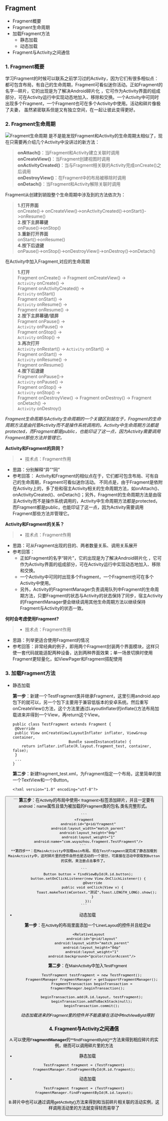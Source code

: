## Fragment

- Fragment概要
- Fragment生命周期
- 加载Fragment方法
	- 静态加载
	- 动态加载
- Fragment与Activity之间通信

### 1. Fragment概要
学习Fragment的时候可以联系之前学习过的Activity，因为它们有很多相似点：都可包含布局，有自己的生命周期，Fragment可看似迷你活动。正如Fragment的名字--碎片，它的出现是为了解决Android碎片化 ，它可作为Activity界面的组成部分，可在Activity运行中实现动态地加入、移除和交换。一个Activity中可同时出现多个Fragment，一个Fragment也可在多个Activity中使用。活动和碎片像极了夫妻， 虽然紧密联系但是又有独立空间，在一起让彼此变得更好。

### 2. Fragment生命周期
![Fragment生命周期](https://raw.githubusercontent.com/wuyzh/Interview/master/res/Fragment生命周期.png)
是不是能发现Fragment和Activity的生命周期太相似了，现在只需要再介绍几个Activity中没讲过的新方法：<br/>
>**onAttach()**：当Fragment和Activity建立关联时调用<br/>
**onCreateView()**：当Fragment创建视图时调用<br/>
**onActivityCreated()**：当与Fragment相关联的Activity完成onCreate()之后调用<br/>
**onDestroyView()**：在Fragment中的布局被移除时调用<br/>
**onDetach()**：当Fragment和Activity解除关联时调用<br/>

Fragment从创建到销毁整个生命周期中涉及到的方法依次为：<br/>
>**1.打开界面**<br/>
onCreate()-> onCreateView()->onActivityCreated()->onStart()->onResume()<br/>
**2.按下主屏幕键**<br/>
onPause()->onStop()<br/>
**3.重新打开界面**<br/>
onStart()->onResume()<br/>
**4.按下后退键**<br/>
onPause()->onStop()->onDestroyView()->onDestroy()->onDetach()<br/>

在Activity中加入Fragment,对应的生命周期
> **1.打开**<br/>
Fragment onCreate() -> Fragment onCreateView() -><br/>
`Activity` onCreate() -><br/>
Fragment onActivityCreated() -><br/>
`Activity` onStart() <br/>
Fragment onStart() -><br/>
`Activity` onResume() -><br/>
Fragment onResume() -><br/>
**2.按下主屏幕键/锁屏**<br/>
Fragment onPause() -><br/>
	`Activity` onPause() -><br/>
Fragment onStop() -><br/>
	`Activity` onStop() -><br/>
**3.再次打开**<br/>
	`Activity` onRestart() -> `Activity` onStart() -><br/>
Fragment onStart() -><br/>
	`Activity` onResume() -><br/>
Fragment onResume() <br/>
**4.按下后退键**<br/>
Fragment onPause()-> <br/>
	`Activity` onPause() -><br/>
Fragment onStop() -><br/>
	`Activity` onStop() -><br/>
Fragment onDestroyView() -> Fragment onDestroy() -> Fragment onDetach() -><br/>
	`Activity` onDestroy() <br/>

_Fragment生命周期与Activity生命周期的一个关键区别就在于，Fragment的生命周期方法是由托管Activity而不是操作系统调用的。Activity中生命周期方法都是protected，而Fragment都是public，也能印证了这一点，因为Activity需要调用Fragment那些方法并管理它。_

**Activity和Fragment的异同？**
>- 技术点：Fragment作用
- 思路：分别解释“异”“同”
- 参考回答：
Activity和Fragment的相似点在于，它们都可包含布局、可有自己的生命周期，Fragment可看似迷你活动。
不同点是，由于Fragment是依附在Activity上的，多了些和宿主Activity相关的生命周期方法，如onAttach()、onActivityCreated()、onDetach()；另外，Fragment的生命周期方法是由宿主Activity而不是操作系统调用的，Activity中生命周期方法都是protected，而Fragment都是public，也能印证了这一点，因为Activity需要调用Fragment那些方法并管理它。

**Activity和Fragment的关系？**
>- 技术点：Fragment作用
- 思路：可从Fragment出现的目的、两者数量关系、调用关系展开
- 参考回答：
	- 正如Fragment的名字“碎片”，它的出现是为了解决Android碎片化 ，它可作为Activity界面的组成部分，可在Activity运行中实现动态地加入、移除和交换。
	- 一个Activity中可同时出现多个Fragment，一个Fragment也可在多个Activity中使用。
	- 另外，Activity的FragmentManager负责调用队列中Fragment的生命周期方法，只要Fragment的状态与Activity的状态保持了同步，宿主Activity的FragmentManager便会继续调用其他生命周期方法以继续保持Fragment与Activity的状态一致。

**何时会考虑使用Fragment?**
>- 技术点：Fragment作用
- 思路：列举更适合使用Fragment的情况
- 参考回答：非常经典的例子，即用两个Fragment封装两个界面模块，这样只使一套代码就能适配两种设备，达到两种界面效果；单一场景切换时使用Fragment更轻量化，如ViewPager和Fragment搭配使用

### 3. 加载Fragment方法
- 静态加载

	**第一步**：新建一个TestFragment类并继承Fragment，这里引用android.app包下的就可以，另一个包下主要用于兼容低版本的安卓系统。然后重写onCreateView()方法，这个方法里通过LayoutInflater的inflate()方法布局加载进来并得到一个View，再return这个View。
	
	```
	public class TestFragment extends Fragment {
     @Override
     public View onCreateView(LayoutInflater inflater, ViewGroup container,
                             Bundle savedInstanceState) {
        return inflater.inflate(R.layout.fragment_test, container, false);
     }
     ...
   }    
	```
	**第二步**：新建fragment_test.xml，为Fragment指定一个布局，这里简单的放一个TextView和一个Button。
	
	```
	<?xml version="1.0" encoding="utf-8"?>
<LinearLayout xmlns:android="http://schemas.android.com/apk/res/android"
    xmlns:tools="http://schemas.android.com/tools"
    android:layout_width="match_parent"
    android:layout_height="match_parent"
    android:orientation="vertical"
    tools:context=".TestFragment">
    <TextView
        android:layout_width="match_parent"
        android:layout_height="wrap_content"
        android:text="@string/hello_blank_fragment" />
    <Button
        android:id="@+id/button"
        android:layout_width="wrap_content"
        android:layout_height="wrap_content"
        android:text="按钮"/>
</LinearLayout>
	```
	**第三步**：在Activity的布局中使用< fragment>标签添加碎片，并且一定要有android：name属性且值为被加载的Fragment类的包名.类名完整形式。
	
	```
	<fragment
        android:id="@+id/fragment"
        android:layout_width="match_parent"
        android:layout_height="0dp"
        android:layout_weight="1"
        android:name="com.wuyazhou.fragment.TestFragment"/>
	```	
	**第四步**：在MainActivity中加载main布局。现在TestFragment就完成了静态加载到MainActivity中，这时碎片里的控件自然也是活动的一个部分，可直接在活动中获取到Button的实例，来注册点击事件了。
	
	```
		Button button = findViewById(R.id.button);
        button.setOnClickListener(new View.OnClickListener() {
            @Override
            public void onClick(View v) {
                Toast.makeText(mContext,"测试",Toast.LENGTH_LONG).show();
            }
        });
	```
	
- 动态加载

	**第一步**：在Activity的布局里面添加一个LinerLayout的控件并且给定Id
	
	```
	 <RelativeLayout
        android:id="@+id/layout"
        android:layout_width="match_parent"
        android:layout_height="0dp"
        android:layout_weight="1"
        android:background="@color/colorAccent"/>
	```
	**第二步**：在MainActivity中加入TestFrgment
	
	```
		TestFragment testFragment = new TestFragment();
        FragmentManager fragmentManager = getSupportFragmentManager();
        FragmentTransaction beginTransaction = fragmentManager.beginTransaction();

        beginTransaction.add(R.id.layout, testFragment);
        beginTransaction.addToBackStack(null);
        beginTransaction.commit();
	```
	_动态加载进来的Fragment里的控件并不能直接在活动中findViewById得到_
	
### 4. Fragment与Activity之间通信

A.可以使用F**ragmentManager**的**findFragmentById()**方法来得到相应碎片的实例，继而可以调用碎片里的方法

- 静态加载<br/>
```
TestFragment fragment = (TestFragment) fragmentManager.findFragmentById(R.id.fragment);
```

- 动态加载<br/>
```
TestFragment fragment = (TestFragment) fragmentManager.findFragmentById(R.id.layout);
```

B.碎片中也可以通过调用getActivity()方法来得到和当前碎片相关联的活动实例，这样调用活动里的方法就变得轻而易举了